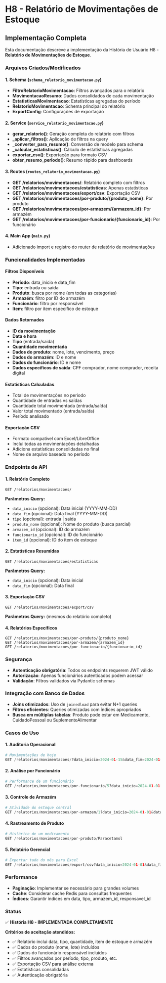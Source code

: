 # H8 - Relatório de Movimentações de Estoque

## Implementação Completa

Esta documentação descreve a implementação da História de Usuário H8 - **Relatório de Movimentações de Estoque**.

### Arquivos Criados/Modificados

#### 1. Schema (`schema_relatorio_movimentacao.py`)
- **FiltroRelatorioMovimentacao**: Filtros avançados para o relatório
- **MovimentacaoResumo**: Dados consolidados de cada movimentação
- **EstatisticasMovimentacao**: Estatísticas agregadas do período
- **RelatorioMovimentacao**: Schema principal do relatório
- **ExportConfig**: Configurações de exportação

#### 2. Service (`service_relatorio_movimentacao.py`)
- **gerar_relatorio()**: Geração completa do relatório com filtros
- **_aplicar_filtros()**: Aplicação de filtros na query
- **_converter_para_resumo()**: Conversão de modelo para schema
- **_calcular_estatisticas()**: Cálculo de estatísticas agregadas
- **exportar_csv()**: Exportação para formato CSV
- **obter_resumo_periodo()**: Resumo rápido para dashboards

#### 3. Routes (`routes_relatorio_movimentacao.py`)
- **GET /relatorios/movimentacoes/**: Relatório completo com filtros
- **GET /relatorios/movimentacoes/estatisticas**: Apenas estatísticas
- **GET /relatorios/movimentacoes/export/csv**: Exportação CSV
- **GET /relatorios/movimentacoes/por-produto/{produto_nome}**: Por produto
- **GET /relatorios/movimentacoes/por-armazem/{armazem_id}**: Por armazém
- **GET /relatorios/movimentacoes/por-funcionario/{funcionario_id}**: Por funcionário

#### 4. Main App (`main.py`)
- Adicionado import e registro do router de relatório de movimentações

### Funcionalidades Implementadas

#### Filtros Disponíveis
- **Período**: data_inicio e data_fim
- **Tipo**: entrada ou saida
- **Produto**: busca por nome (em todas as categorias)
- **Armazém**: filtro por ID do armazém
- **Funcionário**: filtro por responsável
- **Item**: filtro por item específico de estoque

#### Dados Retornados
- **ID da movimentação**
- **Data e hora**
- **Tipo** (entrada/saida)
- **Quantidade movimentada**
- **Dados do produto**: nome, lote, vencimento, preço
- **Dados do armazém**: ID e nome
- **Dados do funcionário**: ID e nome
- **Dados específicos de saída**: CPF comprador, nome comprador, receita digital

#### Estatísticas Calculadas
- Total de movimentações no período
- Quantidade de entradas vs saídas
- Quantidade total movimentada (entrada/saída)
- Valor total movimentado (entrada/saída)
- Período analisado

#### Exportação CSV
- Formato compatível com Excel/LibreOffice
- Inclui todas as movimentações detalhadas
- Adiciona estatísticas consolidadas no final
- Nome de arquivo baseado no período

### Endpoints de API

#### 1. Relatório Completo
```
GET /relatorios/movimentacoes/
```
**Parâmetros Query:**
- `data_inicio` (opcional): Data inicial (YYYY-MM-DD)
- `data_fim` (opcional): Data final (YYYY-MM-DD)
- `tipo` (opcional): entrada | saida
- `produto_nome` (opcional): Nome do produto (busca parcial)
- `armazem_id` (opcional): ID do armazém
- `funcionario_id` (opcional): ID do funcionário
- `item_id` (opcional): ID do item de estoque

#### 2. Estatísticas Resumidas
```
GET /relatorios/movimentacoes/estatisticas
```
**Parâmetros Query:**
- `data_inicio` (opcional): Data inicial
- `data_fim` (opcional): Data final

#### 3. Exportação CSV
```
GET /relatorios/movimentacoes/export/csv
```
**Parâmetros Query:** (mesmos do relatório completo)

#### 4. Relatórios Específicos
```
GET /relatorios/movimentacoes/por-produto/{produto_nome}
GET /relatorios/movimentacoes/por-armazem/{armazem_id}
GET /relatorios/movimentacoes/por-funcionario/{funcionario_id}
```

### Segurança
- **Autenticação obrigatória**: Todos os endpoints requerem JWT válido
- **Autorização**: Apenas funcionários autenticados podem acessar
- **Validação**: Filtros validados via Pydantic schemas

### Integração com Banco de Dados
- **Joins otimizados**: Uso de `joinedload` para evitar N+1 queries
- **Filtros eficientes**: Queries otimizadas com índices apropriados
- **Busca em múltiplas tabelas**: Produto pode estar em Medicamento, CuidadoPessoal ou SuplementoAlimentar

### Casos de Uso

#### 1. Auditoria Operacional
```python
# Movimentações de hoje
GET /relatorios/movimentacoes/?data_inicio=2024-01-15&data_fim=2024-01-15
```

#### 2. Análise por Funcionário
```python
# Performance de um funcionário
GET /relatorios/movimentacoes/por-funcionario/5?data_inicio=2024-01-01
```

#### 3. Controle de Armazém
```python
# Atividade do estoque central
GET /relatorios/movimentacoes/por-armazem/1?data_inicio=2024-01-01&data_fim=2024-01-31
```

#### 4. Rastreamento de Produto
```python
# Histórico de um medicamento
GET /relatorios/movimentacoes/por-produto/Paracetamol
```

#### 5. Relatório Gerencial
```python
# Exportar tudo do mês para Excel
GET /relatorios/movimentacoes/export/csv?data_inicio=2024-01-01&data_fim=2024-01-31
```

### Performance
- **Paginação**: Implementar se necessário para grandes volumes
- **Cache**: Considerar cache Redis para consultas frequentes
- **Índices**: Garantir índices em data, tipo, armazem_id, responsavel_id

### Status
✅ **História H8 - IMPLEMENTADA COMPLETAMENTE**

**Critérios de aceitação atendidos:**
- ✅ Relatório inclui data, tipo, quantidade, item de estoque e armazém
- ✅ Dados do produto (nome, lote) incluídos
- ✅ Dados do funcionário responsável incluídos
- ✅ Filtros avançados por período, tipo, produto, etc.
- ✅ Exportação CSV para análise externa
- ✅ Estatísticas consolidadas
- ✅ Autenticação obrigatória
